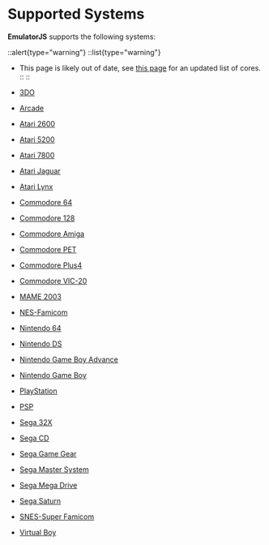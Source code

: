 # Supported Systems

**EmulatorJS** supports the following systems:

::alert{type="warning"}
  ::list{type="warning"}
  - This page is likely out of date, see [this page](/docs4devs/cores) for an updated list of cores.
  ::
::

- [3DO](/docs/systems/3do)
- [Arcade](/docs/systems/arcade)
- [Atari 2600](/docs/systems/atari-2600)
- [Atari 5200](/docs/systems/atari-5200)
- [Atari 7800](/docs/systems/atari-7800)
- [Atari Jaguar](/docs/systems/atari-jaguar)
- [Atari Lynx](/docs/systems/atari-lynx)
- [Commodore 64](/docs/systems/commodore-64)
- [Commodore 128](/docs/systems/commodore-128)
- [Commodore Amiga](/docs/systems/commodore-amiga)
- [Commodore PET](/docs/systems/commodore-pet)
- [Commodore Plus4](/docs/systems/commodore-plus4)
- [Commodore VIC-20](/docs/systems/commodore-vic20)
- [MAME 2003](/docs/systems/mame-2003)
- [NES-Famicom](/docs/systems/nes-famicom)
- [Nintendo 64](/docs/systems/nintendo-64)
- [Nintendo DS](/docs/systems/nintendo-ds)
- [Nintendo Game Boy Advance](/docs/systems/nintendo-game-boy-advance)
- [Nintendo Game Boy](/docs/systems/nintendo-game-boy)
- [PlayStation](/docs/systems/playstation)
- [PSP](/docs/systems/psp)
- [Sega 32X](/docs/systems/sega-32x)
- [Sega CD](/docs/systems/sega-cd)
- [Sega Game Gear](/docs/systems/sega-game-gear)
- [Sega Master System](/docs/systems/sega-master-system)
- [Sega Mega Drive](/docs/systems/sega-mega-drive)
- [Sega Saturn](/docs/systems/sega-saturn)
- [SNES-Super Famicom](/docs/systems/snes)
- [Virtual Boy](/docs/systems/virtual-boy)
